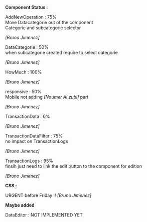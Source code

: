 **Component Status :**

AddNewOperation : 75% 
<br />Move Datacategorie out of the component 
<br />Categorie and subcategorie selector 

*[Bruno Jimenez]*

DataCategorie : 50%
<br />when subcategorie created require to select categorie 

*[Bruno Jimenez]*

HowMuch : 100%

*[Bruno Jimenez]*

responsive : 50% 
<br />Mobile not adding *[Noumer Al zubi]* part 

*[Bruno Jimenez]*

TransactionData : 0%
<br />

*[Bruno Jimenez]*

TransactionDataFilter : 75%
<br />no impact on TransactionLogs

*[Bruno Jimenez]*

TransactionLogs : 95%
<br /> finsih just need to link the edit button to the component for edition

*[Bruno Jimenez]*

**CSS :**

URGENT before Friday !!
*[Bruno Jimenez]*



**Maybe added**

DataEditor : NOT IMPLEMENTED YET

